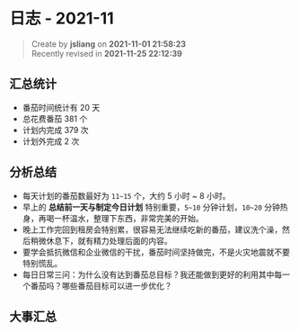 日志 - 2021-11
===

> Create by **jsliang** on **2021-11-01 21:58:23**  
> Recently revised in **2021-11-25 22:12:39**

## 汇总统计

* 番茄时间统计有 20 天
* 总花费番茄 381 个
* 计划内完成 379 次
* 计划外完成 2 次

## 分析总结

* 每天计划的番茄数最好为 `11~15` 个，大约 5 小时 ~ 8 小时。
* 早上的 **总结前一天与制定今日计划** 特别重要，`5~10` 分钟计划，`10~20` 分钟热身，再喝一杯温水，整理下东西，非常完美的开始。
* 晚上工作完回到租房会特别累，很容易无法继续吃新的番茄，建议洗个澡，然后稍微休息下，就有精力处理后面的内容。
* 要学会抵抗微信和企业微信的干扰，番茄时间坚持做完，不是火灾地震就不要特别慌乱。
* 每日日常三问：为什么没有达到番茄总目标？我还能做到更好的利用其中每一个番茄吗？哪些番茄目标可以进一步优化？

## 大事汇总
